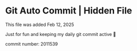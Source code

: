 # Git Auto Commit | Hidden File

This file was added Feb 12, 2025

Just for fun and keeping my daily git commit active 🤪

commit number: 2011539
